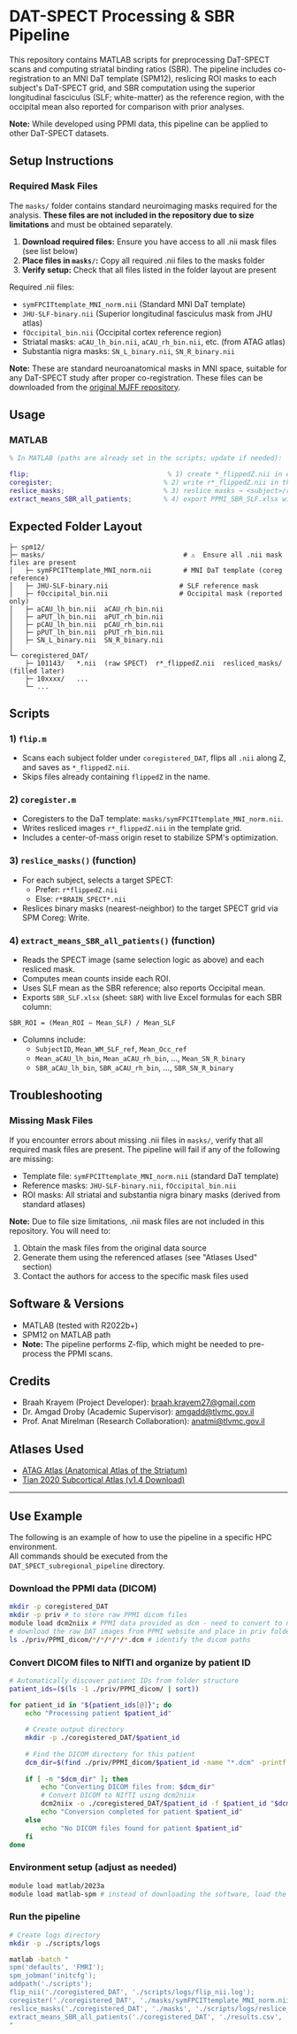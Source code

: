 # DAT-SPECT Processing & SBR Pipeline

This repository contains MATLAB scripts for preprocessing DaT-SPECT scans and computing striatal binding ratios (SBR). The pipeline includes co-registration to an MNI DaT template (SPM12), reslicing ROI masks to each subject's DaT-SPECT grid, and SBR computation using the superior longitudinal fasciculus (SLF; white-matter) as the reference region, with the occipital mean also reported for comparison with prior analyses.

**Note:** While developed using PPMI data, this pipeline can be applied to other DaT-SPECT datasets.

## Setup Instructions

### Required Mask Files
The `masks/` folder contains standard neuroimaging masks required for the analysis. **These files are not included in the repository due to size limitations** and must be obtained separately.

1. **Download required files:** Ensure you have access to all .nii mask files (see list below)
2. **Place files in `masks/`:** Copy all required .nii files to the masks folder
3. **Verify setup:** Check that all files listed in the folder layout are present

Required .nii files:
   - `symFPCITtemplate_MNI_norm.nii` (Standard MNI DaT template)
   - `JHU-SLF-binary.nii` (Superior longitudinal fasciculus mask from JHU atlas)
   - `fOccipital_bin.nii` (Occipital cortex reference region)
   - Striatal masks: `aCAU_lh_bin.nii`, `aCAU_rh_bin.nii`, etc. (from ATAG atlas)
   - Substantia nigra masks: `SN_L_binary.nii`, `SN_R_binary.nii`

**Note:** These are standard neuroanatomical masks in MNI space, suitable for any DaT-SPECT study after proper co-registration. These files can be downloaded from the [original MJFF repository](https://github.com/MJFF-ResearchCommunity/Imaging/tree/c3fa584c28909d0eea2966856175fcd74b846e81/DAT_SPECT_subregional_pipeline/masks).

## Usage

### MATLAB
```matlab
% In MATLAB (paths are already set in the scripts; update if needed):

flip;                                   % 1) create *_flippedZ.nii in each subject folder
coregister;                            % 2) write r*_flippedZ.nii in the template grid
reslice_masks;                         % 3) reslice masks → <subject>/resliced_masks/
extract_means_SBR_all_patients;        % 4) export PPMI_SBR_SLF.xlsx with live SBR formulas
```

## Expected Folder Layout

```
├─ spm12/
├─ masks/                                   # ⚠️  Ensure all .nii mask files are present
│   ├─ symFPCITtemplate_MNI_norm.nii        # MNI DaT template (coreg reference)
│   ├─ JHU-SLF-binary.nii                  # SLF reference mask
│   ├─ fOccipital_bin.nii                  # Occipital mask (reported only)
│   ├─ aCAU_lh_bin.nii  aCAU_rh_bin.nii
│   ├─ aPUT_lh_bin.nii  aPUT_rh_bin.nii
│   ├─ pCAU_lh_bin.nii  pCAU_rh_bin.nii
│   ├─ pPUT_lh_bin.nii  pPUT_rh_bin.nii
│   ├─ SN_L_binary.nii  SN_R_binary.nii
│
└─ coregistered_DAT/
    ├─ 101143/   *.nii  (raw SPECT)  r*_flippedZ.nii  resliced_masks/ (filled later)
    ├─ 10xxxx/   ...
    └─ ...
```

## Scripts

### 1) `flip.m`
- Scans each subject folder under `coregistered_DAT`, flips all `.nii` along Z, and saves as `*_flippedZ.nii`.
- Skips files already containing `flippedZ` in the name.

### 2) `coregister.m`
- Coregisters to the DaT template: `masks/symFPCITtemplate_MNI_norm.nii`.
- Writes resliced images `r*_flippedZ.nii` in the template grid.
- Includes a center-of-mass origin reset to stabilize SPM's optimization.

### 3) `reslice_masks()` (function)
- For each subject, selects a target SPECT:
  - Prefer: `r*flippedZ.nii`
  - Else: `r*BRAIN_SPECT*.nii`
- Reslices binary masks (nearest-neighbor) to the target SPECT grid via SPM Coreg: Write.

### 4) `extract_means_SBR_all_patients()` (function)
- Reads the SPECT image (same selection logic as above) and each resliced mask.
- Computes mean counts inside each ROI.
- Uses SLF mean as the SBR reference; also reports Occipital mean.
- Exports `SBR_SLF.xlsx` (sheet: `SBR`) with live Excel formulas for each SBR column:

```
SBR_ROI = (Mean_ROI − Mean_SLF) / Mean_SLF
```

- Columns include:
  - `SubjectID`, `Mean_WM_SLF_ref`, `Mean_Occ_ref`
  - `Mean_aCAU_lh_bin`, `Mean_aCAU_rh_bin`, …, `Mean_SN_R_binary`
  - `SBR_aCAU_lh_bin`, `SBR_aCAU_rh_bin`, …, `SBR_SN_R_binary`

## Troubleshooting

### Missing Mask Files
If you encounter errors about missing .nii files in `masks/`, verify that all required mask files are present. The pipeline will fail if any of the following are missing:
- Template file: `symFPCITtemplate_MNI_norm.nii` (standard DaT template)
- Reference masks: `JHU-SLF-binary.nii`, `fOccipital_bin.nii`
- ROI masks: All striatal and substantia nigra binary masks (derived from standard atlases)

**Note:** Due to file size limitations, .nii mask files are not included in this repository. You will need to:
1. Obtain the mask files from the original data source
2. Generate them using the referenced atlases (see "Atlases Used" section)
3. Contact the authors for access to the specific mask files used

## Software & Versions

- MATLAB (tested with R2022b+)
- SPM12 on MATLAB path
- **Note:** The pipeline performs Z-flip, which might be needed to pre-process the PPMI scans.

## Credits

- Braah Krayem (Project Developer): braah.krayem27@gmail.com
- Dr. Amgad Droby (Academic Supervisor): amgadd@tlvmc.gov.il
- Prof. Anat Mirelman (Research Collaboration): anatmi@tlvmc.gov.il

## Atlases Used

- [ATAG Atlas (Anatomical Atlas of the Striatum)](https://www.nitrc.org/projects/atag/)  
- [Tian 2020 Subcortical Atlas (v1.4 Download)](https://www.nitrc.org/frs/download.php/13364/Tian2020MSA_v1.4.zip)


---

## Use Example
The following is an example of how to use the pipeline in a specific HPC environment.  
All commands should be executed from the `DAT_SPECT_subregional_pipeline` directory.

### Download the PPMI data (DICOM)
```bash
mkdir -p coregistered_DAT
mkdir -p priv # to store raw PPMI dicom files
module load dcm2niix # PPMI data provided as dcm - need to convert to nii
# download the raw DAT images from PPMI website and place in priv folder
ls ./priv/PPMI_dicom/*/*/*/*/*.dcm # identify the dicom paths
```

### Convert DICOM files to NIfTI and organize by patient ID
```bash
# Automatically discover patient IDs from folder structure
patient_ids=($(ls -1 ./priv/PPMI_dicom/ | sort))

for patient_id in "${patient_ids[@]}"; do
    echo "Processing patient $patient_id"
    
    # Create output directory
    mkdir -p ./coregistered_DAT/$patient_id
    
    # Find the DICOM directory for this patient
    dcm_dir=$(find ./priv/PPMI_dicom/$patient_id -name "*.dcm" -printf '%h\n' | head -1)
    
    if [ -n "$dcm_dir" ]; then
        echo "Converting DICOM files from: $dcm_dir"
        # Convert DICOM to NIfTI using dcm2niix
        dcm2niix -o ./coregistered_DAT/$patient_id -f $patient_id "$dcm_dir"
        echo "Conversion completed for patient $patient_id"
    else
        echo "No DICOM files found for patient $patient_id"
    fi
done
```

### Environment setup (adjust as needed)
```bash
module load matlab/2023a
module load matlab-spm # instead of downloading the software, load the pre-installed module
```

### Run the pipeline
```bash
# Create logs directory
mkdir -p ./scripts/logs

matlab -batch "
spm('defaults', 'FMRI');
spm_jobman('initcfg');
addpath('./scripts');
flip_nii('./coregistered_DAT', './scripts/logs/flip_nii.log');
coregister('./coregistered_DAT', './masks/symFPCITtemplate_MNI_norm.nii', './scripts/logs/coregister.log');
reslice_masks('./coregistered_DAT', './masks', './scripts/logs/reslice_mask.log');
extract_means_SBR_all_patients('./coregistered_DAT', './results.csv', './scripts/logs/extract_SBR.log');
"
```